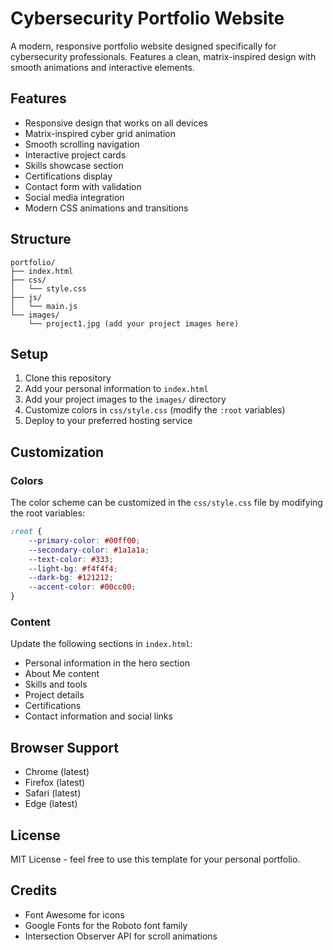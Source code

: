 # Cybersecurity Portfolio Website

A modern, responsive portfolio website designed specifically for cybersecurity professionals. Features a clean, matrix-inspired design with smooth animations and interactive elements.

## Features

- Responsive design that works on all devices
- Matrix-inspired cyber grid animation
- Smooth scrolling navigation
- Interactive project cards
- Skills showcase section
- Certifications display
- Contact form with validation
- Social media integration
- Modern CSS animations and transitions

## Structure

```
portfolio/
├── index.html
├── css/
│   └── style.css
├── js/
│   └── main.js
└── images/
    └── project1.jpg (add your project images here)
```

## Setup

1. Clone this repository
2. Add your personal information to `index.html`
3. Add your project images to the `images/` directory
4. Customize colors in `css/style.css` (modify the `:root` variables)
5. Deploy to your preferred hosting service

## Customization

### Colors
The color scheme can be customized in the `css/style.css` file by modifying the root variables:

```css
:root {
    --primary-color: #00ff00;
    --secondary-color: #1a1a1a;
    --text-color: #333;
    --light-bg: #f4f4f4;
    --dark-bg: #121212;
    --accent-color: #00cc00;
}
```

### Content
Update the following sections in `index.html`:
- Personal information in the hero section
- About Me content
- Skills and tools
- Project details
- Certifications
- Contact information and social links

## Browser Support

- Chrome (latest)
- Firefox (latest)
- Safari (latest)
- Edge (latest)

## License

MIT License - feel free to use this template for your personal portfolio.

## Credits

- Font Awesome for icons
- Google Fonts for the Roboto font family
- Intersection Observer API for scroll animations
